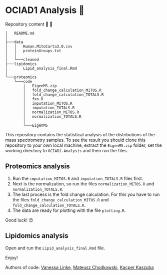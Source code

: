 # OCIAD1 Analysis :dna:

Repository content &#x1F333; &#x1F4C1;

```
│   README.md
│
├───data
│   │   Human.MitoCarta3.0.csv
│   │   proteinGroups.txt
│   │
│   └───cleaned
├───lipidomics
│       Lipid_analysis_final.Rmd
│
└───proteomics
    └───code
        │   EigenMS.zip
        │   fold_change_calculation_MITOS.R
        │   fold_change_calculation_TOTALS.R
        │   fxn.R
        │   imputation_MITOS.R
        │   imputation_TOTALS.R
        │   normalization_MITOS.R
        │   normalization_TOTALS.R
        │
        └───EigenMS
```

This repository contains the statistical analysis of the distributions of the mass spectrometry samples. 
To see the result you should clone this repository to your own local machine, extract the `EigenMS.zip` 
folder, set the working directory to `OCIAD1-Analysis` and then run the files.

## Proteomics analysis

1. Run the `imputation_MITOS.R` and `imputation_TOTALS.R` files first.
2. Next is the normalization, so run the files `normalization_MITOS.R` and `normalization_TOTALS.R`.
3. The last process is the fold change calculation. For this you have to run the files `fold_change_calculation_MITOS.R` and `fold_change_calculation_TOTALS.R`.
4. The data are ready for plotting with the file `plotting.R`.

Good luck! 😉

## Lipidomics analysis

Open and run the `Lipid_analysis_final.Rmd` file.

Enjoy!

Authors of code: [Vanessa Linke](https://github.com/vanilink), [Mateusz Chodkowski](https://github.com/matiich), [Kacper Kaszuba](https://github.com/KacperKaszuba0608)
